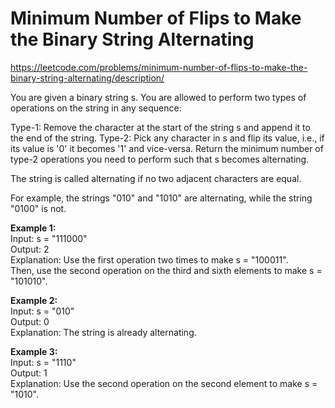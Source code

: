 # Minimum Number of Flips to Make the Binary String Alternating
https://leetcode.com/problems/minimum-number-of-flips-to-make-the-binary-string-alternating/description/

You are given a binary string s. You are allowed to perform two types of operations on the string in any sequence:

Type-1: Remove the character at the start of the string s and append it to the end of the string.
Type-2: Pick any character in s and flip its value, i.e., if its value is '0' it becomes '1' and vice-versa.
Return the minimum number of type-2 operations you need to perform such that s becomes alternating.

The string is called alternating if no two adjacent characters are equal.

For example, the strings "010" and "1010" are alternating, while the string "0100" is not.
 
<b>Example 1:</b>\
Input: s = "111000"\
Output: 2\
Explanation: Use the first operation two times to make s = "100011".\
Then, use the second operation on the third and sixth elements to make s = "101010".

<b>Example 2:</b>\
Input: s = "010"\
Output: 0\
Explanation: The string is already alternating.

<b>Example 3:</b>\
Input: s = "1110"\
Output: 1\
Explanation: Use the second operation on the second element to make s = "1010".